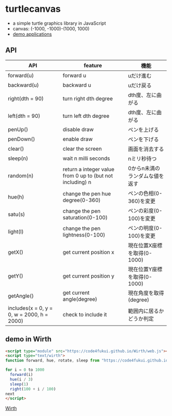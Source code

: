 # turtlecanvas

- a simple turtle graphics library in JavaScript
- canvas: (-1000, -1000)-(1000, 1000)
- [demo applications](https://code4fukui.github.io/turtlecanvas/)

## API

|API|feature|機能|
|-|-|-|
|forward(u)|forward u|uだけ進む|
|backward(u)|backward u|uだけ戻る|
|right(dth = 90)|turn right dth degree|dth度、左に曲がる|
|left(dth = 90)|turn left dth degree|dth度、左に曲がる|
|penUp()|disable draw|ペンを上げる|
|penDown()|enable draw|ペンを下げる|
|clear()|clear the screen|画面を消去する|
|sleep(n)|wait n milli seconds|nミリ秒待つ|
|random(n)|return a integer value from 0 up to (but not including) n|0からn未満のランダムな値を返す|
|hue(h)|change the pen hue degree(0-360)|ペンの色相(0-360)を変更|
|satu(s)|change the pen saturation(0-100)|ペンの彩度(0-100)を変更|
|light(l)|change the pen lightness(0-100)|ペンの明度(0-100)を変更|
|getX()|get current position x|現在位置X座標を取得(0-1000)|
|getY()|get current position y|現在位置Y座標を取得(0-1000)|
|getAngle()|get current angle(degree)|現在角度を取得(degree)|
|includes(x = 0, y = 0, w = 2000, h = 2000)|check to include it|範囲内に居るかどうか判定|

## demo in Wirth

```html
<script type="module" src="https://code4fukui.github.io/Wirth/web.js"></script>
<script type="text/wirth">
function forward, hue, rotate, sleep from "https://code4fukui.github.io/turtlecanvas/turtlecanvas.js"

for i = 0 to 1000
  forward(i)
  hue(i / 3)
  sleep(1)
  right(100 + i / 100)
next
</script>
```
[Wirth](https://github.com/code4fukui/Wirth)
